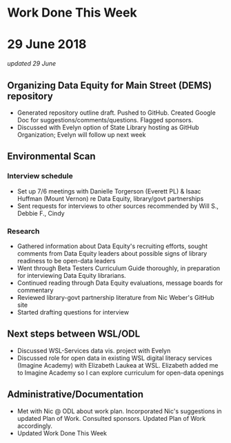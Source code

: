 # Work Done This Week
# 29 June 2018
*updated 29 June*


## Organizing Data Equity for Main Street (DEMS) repository
- Generated repository outline draft. Pushed to GitHub. Created Google Doc for suggestions/comments/questions. Flagged sponsors.
-  Discussed with Evelyn option of State Library hosting as GitHub Organization; Evelyn will follow up next week

## Environmental Scan
### Interview schedule
- Set up 7/6 meetings with Danielle Torgerson (Everett PL) & Isaac Huffman (Mount Vernon) re Data Equity, library/govt partnerships
- Sent requests for interviews to other sources recommended by Will S., Debbie F., Cindy 
### Research
- Gathered information about Data Equity's recruiting efforts, sought comments from Data Equity leaders about possible signs of library readiness to be open-data leaders
- Went through Beta Testers Curriculum Guide thoroughly, in preparation for interviewing Data Equity librarians. 
- Continued reading through Data Equity evaluations, message boards for commentary
- Reviewed library-govt partnership literature from Nic Weber's GitHub site
- Started drafting questions for interview

## Next steps between WSL/ODL
- Discussed WSL-Services data vis. project with Evelyn
- Discussed role for open data in existing WSL digital literacy services (Imagine Academy) with Elizabeth Laukea at WSL. Elizabeth added me to Imagine Academy so I can explore curriculum for open-data openings

## Administrative/Documentation
- Met with Nic @ ODL about work plan. Incorporated Nic's suggestions in updated Plan of Work. Consulted sponsors. Updated Plan of Work accordingly.
- Updated Work Done This Week

